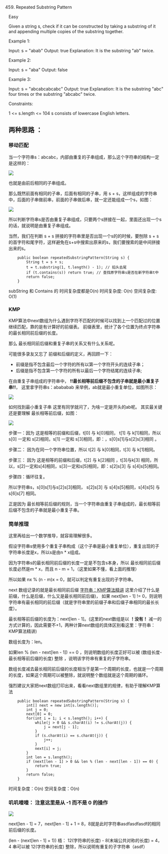 459. Repeated Substring Pattern

Easy

Given a string s, check if it can be constructed by taking a substring of it and appending multiple copies of the substring together.

 

Example 1:

Input: s = "abab"
Output: true
Explanation: It is the substring "ab" twice.

Example 2:

Input: s = "aba"
Output: false

Example 3:

Input: s = "abcabcabcabc"
Output: true
Explanation: It is the substring "abc" four times or the substring "abcabc" twice.
 

Constraints:

1 <= s.length <= 104
s consists of lowercase English letters.


## **两种思路** ：

### 移动匹配

当一个字符串s：abcabc，内部由重复的子串组成，那么这个字符串的结构一定是这样的：

![](https://camo.githubusercontent.com/2b854c99b3d2114caf3ea16ef3b18d24ec16a882aba895bc43ceb25db2ff3387/68747470733a2f2f636f64652d7468696e6b696e672d313235333835353039332e66696c652e6d7971636c6f75642e636f6d2f706963732f32303232303732383130343531382e706e67)


也就是由前后相同的子串组成。

那么既然前面有相同的子串，后面有相同的子串，用 s + s，这样组成的字符串中，后面的子串做前串，前面的子串做后串，就一定还能组成一个s，如图：

![](https://camo.githubusercontent.com/abc6c3c1b814e99dbcb989743505437b69f29b1c17a84108011bf428216d27cd/68747470733a2f2f636f64652d7468696e6b696e672d313235333835353039332e66696c652e6d7971636c6f75642e636f6d2f706963732f32303232303732383130343933312e706e67)

所以判断字符串s是否由重复子串组成，只要两个s拼接在一起，里面还出现一个s的话，就说明是由重复子串组成。

当然，我们在判断 s + s 拼接的字符串里是否出现一个s的的时候，要刨除 s + s 的首字符和尾字符，这样避免在s+s中搜索出原来的s，我们要搜索的是中间拼接出来的s。

```
    public boolean repeatedSubstringPattern(String s) {
        String t = s + s;
        t = t.substring(1, t.length() - 1); // 掐头去尾
        if (t.contains(s)) return true; // 查找原字符串s是否在新字符串t中
        return false;
    }
```
subString 和 Contains 的 时间复杂度都是O(n)
时间复杂度: O(n)
空间复杂度: O(1)


### KMP

KMP算法中next数组为什么遇到字符不匹配的时候可以找到上一个匹配过的位置继续匹配，靠的是有计算好的前缀表。 前缀表里，统计了各个位置为终点字符串的最长相同前后缀的长度。

那么 最长相同前后缀和重复子串的关系又有什么关系呢。

可能很多录友又忘了 前缀和后缀的定义，再回顾一下：

* 前缀是指不包含最后一个字符的所有以第一个字符开头的连续子串；
* 后缀是指不包含第一个字符的所有以最后一个字符结尾的连续子串;

在由重复子串组成的字符串中， **!!最长相等前后缀不包含的子串就是最小重复子串!!**， 这里拿字符串s：abababab 来举例，ab就是最小重复单位，如图所示：

![](https://camo.githubusercontent.com/5899005e6b0080c4fcc31c4a7ce0026b0b872e893673d9ac55145f2eb0da93b4/68747470733a2f2f636f64652d7468696e6b696e672d313235333835353039332e66696c652e6d7971636c6f75642e636f6d2f706963732f32303232303732383230353234392e706e67)


如何找到最小重复子串
这里有同学就问了，为啥一定是开头的ab呢。 其实最关键还是要理解 最长相等前后缀，如图：

![](https://camo.githubusercontent.com/86af4f8f4099a8f62f444ced75fc57a800a4d257053a99f5eda1797382ddb3d4/68747470733a2f2f636f64652d7468696e6b696e672d313235333835353039332e66696c652e6d7971636c6f75642e636f6d2f706963732f32303232303732383231323135372e706e67)

步骤一：因为 这是相等的前缀和后缀，t[0] 与 k[0]相同， t[1] 与 k[1]相同，所以 s[0] 一定和 s[2]相同，s[1] 一定和 s[3]相同，即：，s[0]s[1]与s[2]s[3]相同 。

步骤二： 因为在同一个字符串位置，所以 t[2] 与 k[0]相同，t[3] 与 k[1]相同。

步骤三： 因为 这是相等的前缀和后缀，t[2] 与 k[2]相同 ，t[3]与k[3] 相同，所以，s[2]一定和s[4]相同，s[3]一定和s[5]相同，即：s[2]s[3] 与 s[4]s[5]相同。

步骤四：循环往复。

所以字符串s，s[0]s[1]与s[2]s[3]相同， s[2]s[3] 与 s[4]s[5]相同，s[4]s[5] 与 s[6]s[7] 相同。

正是因为 最长相等前后缀的规则，当一个字符串由重复子串组成的，最长相等前后缀不包含的子串就是最小重复子串。

### 简单推理

这里再给出一个数学推导，就容易理解很多。

假设字符串s使用多个重复子串构成（这个子串是最小重复单位），重复出现的子字符串长度是x，所以s是由n * x组成。

因为字符串s的最长相同前后缀的长度一定是不包含s本身，所以 最长相同前后缀长度必然是m * x，而且 n - m = 1，（这里如果不懂，看上面的推理）

所以如果 nx % (n - m)x = 0，就可以判定有重复出现的子字符串。

next 数组记录的就是最长相同前后缀 [字符串：KMP算法精讲](https://programmercarl.com/0028.%E5%AE%9E%E7%8E%B0strStr.html) 这里介绍了什么是前缀，什么是后缀，什么又是最长相同前后缀)， 如果 next[len - 1] != 0，则说明字符串有最长相同的前后缀（就是字符串里的前缀子串和后缀子串相同的最长长度）。

最长相等前后缀的长度为：next[len - 1]。(这里的next数组是以   **！没有！**   减一的方式计算的，因此需要不+1，两种计算next数组的具体区别看这里：字符串：KMP算法精讲)

数组长度为：len。

如果len % (len - next[len - 1]) == 0 ，则说明数组的长度正好可以被 (数组长度-最长相等前后缀的长度) 整除 ，说明该字符串有重复的子字符串。

数组长度减去最长相同前后缀的长度相当于是第一个周期的长度，也就是一个周期的长度，如果这个周期可以被整除，就说明整个数组就是这个周期的循环。

强烈建议大家把next数组打印出来，看看next数组里的规律，有助于理解KMP算法


```
    public boolean repeatedSubstringPattern(String s) {
        int[] next = new int[s.length()];
        int j = 0;
        next[0] = 0;
        for(int i = 1; i < s.length(); i++) {
            while(j > 0 && s.charAt(i) != s.charAt(j)) {
                j = next[j - 1];
            }
            if (s.charAt(i) == s.charAt(j)) {
                j++;
            }
            next[i] = j;
        }
        int len = s.length();
        if (next[len - 1] > 0 && len % (len - next[len - 1]) == 0) {
            return true;
        }
        return false;
    }

```
时间复杂度：O(n)
空间复杂度：O(n)

### 叽叽喳喳： 注意这里是从  -1 而不是 0 的操作

![](https://camo.githubusercontent.com/0f281ad6dd5cafe8ed5b355c901421d15c3ee0fa0fd008eddcf192197e36e92a/68747470733a2f2f636f64652d7468696e6b696e672e63646e2e626365626f732e636f6d2f706963732f3435392e2545392538372538442545352541342538442545372539412538342545352541442539302545352541442539372545372541432541362545342542382542325f312e706e67)

next[len - 1] = 7，next[len - 1] + 1 = 8，8就是此时字符串asdfasdfasdf的相同前后缀的长度。

(len - (next[len - 1] + 1)) 梧： 12(字符串的长度) - 8(末端公共对称的长度) = 4， 4 串可以被 12(字符串的长度) 整除，所以说明有重复的子字符串（asdf）